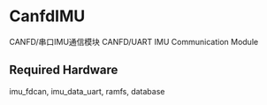 # CanfdIMU

CANFD/串口IMU通信模块 CANFD/UART IMU Communication Module

## Required Hardware

imu_fdcan, imu_data_uart, ramfs, database

